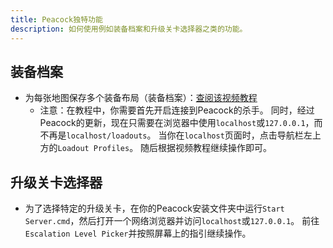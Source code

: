 ```yaml
---
title: Peacock独特功能
description: 如何使用例如装备档案和升级关卡选择器之类的功能。
---
```


## 装备档案

-   为每张地图保存多个装备布局（装备档案）：[查阅该视频教程](https://www.youtube.com/watch?v=ouD9QBSVHI0)
    -   注意：在教程中，你需要首先开启连接到Peacock的杀手。 同时，经过Peacock的更新，现在只需要在浏览器中使用`localhost`或`127.0.0.1`，而不再是`localhost/loadouts`。 当你在`localhost`页面时，点击导航栏左上方的`Loadout Profiles`。 随后根据视频教程继续操作即可。

## 升级关卡选择器

-   为了选择特定的升级关卡，在你的Peacock安装文件夹中运行`Start Server.cmd`，然后打开一个网络浏览器并访问`localhost`或`127.0.0.1`。 前往`Escalation Level Picker`并按照屏幕上的指引继续操作。
